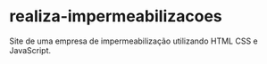 # realiza-impermeabilizacoes

<p>Site de uma empresa de impermeabilização utilizando HTML CSS e JavaScript.</p>
